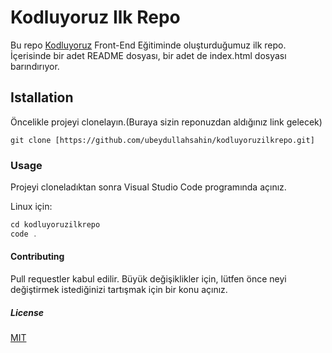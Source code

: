 # Kodluyoruz Ilk Repo
Bu repo [Kodluyoruz](http://kodluyoruz.org) Front-End Eğitiminde oluşturduğumuz ilk repo. İçerisinde bir adet README dosyası, bir adet de index.html dosyası barındırıyor.

## Istallation
Öncelikle projeyi clonelayın.(Buraya sizin reponuzdan aldığınız link gelecek)
```
git clone [https://github.com/ubeydullahsahin/kodluyoruzilkrepo.git]

```
### Usage
Projeyi cloneladıktan sonra Visual Studio Code programında açınız.

Linux için:

```java
cd kodluyoruzilkrepo
code .

```
#### Contributing
Pull requestler kabul edilir. Büyük değişiklikler için, lütfen önce neyi değiştirmek istediğinizi tartışmak için bir konu açınız.

##### License

[MIT](https://choosealicense.com/licenses/mit/)
